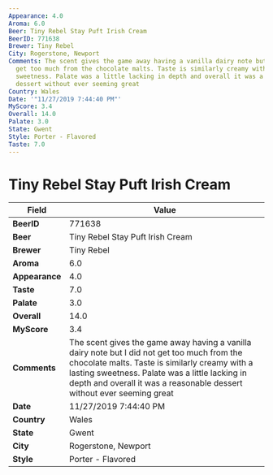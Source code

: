 ```yaml
---
Appearance: 4.0
Aroma: 6.0
Beer: Tiny Rebel Stay Puft Irish Cream
BeerID: 771638
Brewer: Tiny Rebel
City: Rogerstone, Newport
Comments: The scent gives the game away having a vanilla dairy note but I did not
  get too much from the chocolate malts. Taste is similarly creamy with a lasting
  sweetness. Palate was a little lacking in depth and overall it was a reasonable
  dessert without ever seeming great
Country: Wales
Date: '"11/27/2019 7:44:40 PM"'
MyScore: 3.4
Overall: 14.0
Palate: 3.0
State: Gwent
Style: Porter - Flavored
Taste: 7.0
---
```


# Tiny Rebel Stay Puft Irish Cream

| Field         | Value |
|---------------|-------|
| **BeerID** | 771638 |
| **Beer** | Tiny Rebel Stay Puft Irish Cream |
| **Brewer** | Tiny Rebel |
| **Aroma** | 6.0 |
| **Appearance** | 4.0 |
| **Taste** | 7.0 |
| **Palate** | 3.0 |
| **Overall** | 14.0 |
| **MyScore** | 3.4 |
| **Comments** | The scent gives the game away having a vanilla dairy note but I did not get too much from the chocolate malts. Taste is similarly creamy with a lasting sweetness. Palate was a little lacking in depth and overall it was a reasonable dessert without ever seeming great |
| **Date** | 11/27/2019 7:44:40 PM |
| **Country** | Wales |
| **State** | Gwent |
| **City** | Rogerstone, Newport |
| **Style** | Porter - Flavored |
